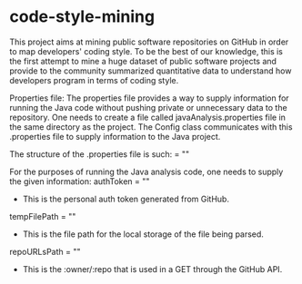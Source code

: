 # code-style-mining
This project aims at mining public software repositories on GitHub in order to map developers' coding style. To be the best of our knowledge, this is the first attempt to mine a huge dataset of public software projects and provide to the community summarized quantitative data to understand how developers program in terms of coding style.

Properties file:
The properties file provides a way to supply information for running the Java code without pushing private or unnecessary data to the repository.
One needs to create a file called javaAnalysis.properties file in the same directory as the project.
The Config class communicates with this .properties file to supply information to the Java project.

The structure of the .properties file is such:
<name> = "<data>"

For the purposes of running the Java analysis code, one needs to supply the given information:
authToken = "<auth token>"
- This is the personal auth token generated from GitHub.

tempFilePath = "<temp file path>"
- This is the file path for the local storage of the file being parsed.

repoURLsPath = "<repo urls path>"
- This is the :owner/:repo that is used in a GET through the GitHub API.

